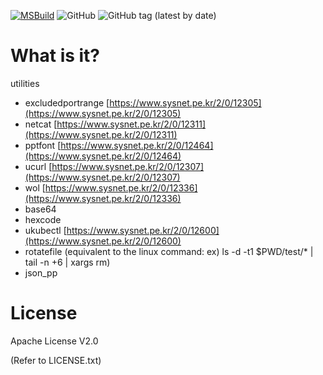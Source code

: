 [![MSBuild](https://github.com/stjeong/Utilities/actions/workflows/msbuild.yml/badge.svg)](https://github.com/stjeong/Utilities/actions/workflows/msbuild.yml)
![GitHub](https://img.shields.io/github/license/stjeong/Utilities)
![GitHub tag (latest by date)](https://img.shields.io/github/v/tag/stjeong/Utilities)

What is it?
================================

utilities

* excludedportrange [https://www.sysnet.pe.kr/2/0/12305](https://www.sysnet.pe.kr/2/0/12305)
* netcat [https://www.sysnet.pe.kr/2/0/12311](https://www.sysnet.pe.kr/2/0/12311)
* pptfont [https://www.sysnet.pe.kr/2/0/12464](https://www.sysnet.pe.kr/2/0/12464)
* ucurl [https://www.sysnet.pe.kr/2/0/12307](https://www.sysnet.pe.kr/2/0/12307)
* wol [https://www.sysnet.pe.kr/2/0/12336](https://www.sysnet.pe.kr/2/0/12336)
* base64
* hexcode
* ukubectl [https://www.sysnet.pe.kr/2/0/12600](https://www.sysnet.pe.kr/2/0/12600)
* rotatefile (equivalent to the linux command: ex) ls -d -t1 $PWD/test/* | tail -n +6 | xargs rm)
* json_pp

License
================================
Apache License V2.0

(Refer to LICENSE.txt)